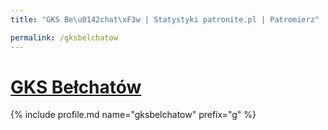 ```yaml
---
title: "GKS Be\u0142chat\xF3w | Statystyki patronite.pl | Patromierz"

permalink: /gksbelchatow
---
```


# [GKS Bełchatów](https://patronite.pl/gksbelchatow)

{% include profile.md name="gksbelchatow" prefix="g" %}

